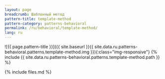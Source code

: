 ```yaml
---
layout: page
breadcrumb: Шаблонный метод
pattern-title: template-method
pattern-category: patterns-behavioral
permalink: /ru/behavioral/template-method/
lang: ru
---
```


![{{ page.pattern-title }}]({{ site.baseurl }}{{ site.data.ru.patterns-behavioral.patterns.template-method.img }}){:class="img-responsive"}
{% include {{ site.data.ru.patterns-behavioral.patterns.template-method.path }} %}

{% include files.md %}